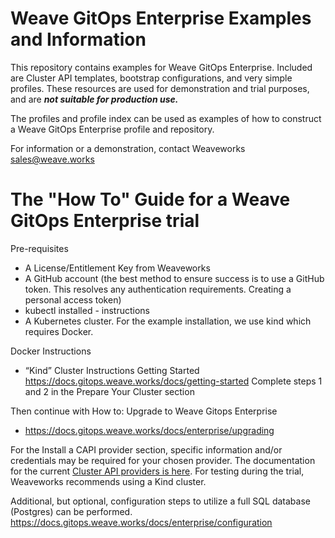 # Weave GitOps Enterprise Examples and Information
This repository contains examples for Weave GitOps Enterprise. Included are Cluster API templates, bootstrap configurations, and very simple profiles. These resources are used for demonstration and trial purposes, and are ***not suitable for production use.***

The profiles and profile index can be used as examples of how to construct a Weave GitOps Enterprise profile and repository.

For information or a demonstration, contact Weaveworks sales@weave.works

# The "How To" Guide for a Weave GitOps Enterprise trial

Pre-requisites
* A License/Entitlement Key from Weaveworks
* A GitHub account (the best method to ensure success is to use a GitHub token. This resolves any authentication requirements. Creating a personal access token)
* kubectl installed - instructions
* A Kubernetes cluster.  For the example installation, we use kind which requires Docker.

Docker Instructions
* “Kind” Cluster Instructions Getting Started https://docs.gitops.weave.works/docs/getting-started
  Complete steps 1 and 2 in the Prepare Your Cluster section

Then continue with How to: Upgrade to Weave Gitops Enterprise
* https://docs.gitops.weave.works/docs/enterprise/upgrading

For the Install a CAPI provider section, specific information and/or credentials may be required for your chosen provider. The documentation for the current [Cluster API providers is here](https://cluster-api.sigs.k8s.io/reference/providers.html). For testing during the trial, Weaveworks recommends using a Kind cluster.

Additional, but optional, configuration steps to utilize a full SQL database (Postgres) can be performed.
https://docs.gitops.weave.works/docs/enterprise/configuration

